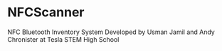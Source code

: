 # NFCScanner
NFC Bluetooth Inventory System
Developed by Usman Jamil and Andy Chronister at Tesla STEM High School
